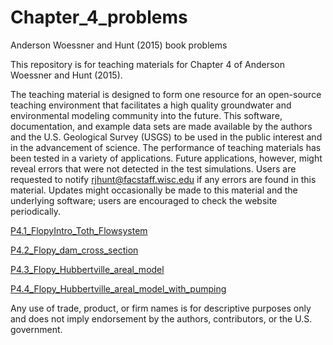 # Chapter_4_problems
Anderson Woessner and Hunt (2015) book problems 

This repository is for teaching materials for Chapter 4 of Anderson Woessner and Hunt (2015).  

The teaching material is designed to form one resource for an open-source teaching environment that facilitates a high quality groundwater and environmental modeling community into the future. This software, documentation, and example data sets are made available by the authors and the U.S. Geological Survey (USGS) to be used in the public interest and in the advancement of science. The performance of teaching materials has been tested in a variety of applications. Future applications, however, might reveal errors that were not detected in the test simulations. Users are requested to notify rjhunt@facstaff.wisc.edu if any errors are found in this material. Updates might occasionally be made to this material and the underlying software; users are encouraged to check the website periodically.


[P4.1_FlopyIntro_Toth_Flowsystem](http://nbviewer.ipython.org/github/Applied-Groundwater-Modeling-2nd-Ed/Chapter_4_problems-1/blob/master/P4.1_FlopyIntro-Toth_Flowsystem.ipynb)

[P4.2_Flopy_dam_cross_section](http://nbviewer.ipython.org/github/Applied-Groundwater-Modeling-2nd-Ed/Chapter_4_problems-1/blob/master/P4.2_Flopy_dam_cross_section.ipynb)

[P4.3_Flopy_Hubbertville_areal_model](http://nbviewer.ipython.org/github/Applied-Groundwater-Modeling-2nd-Ed/Chapter_4_problems-1/blob/master/P4.3_Flopy_Hubbertville_areal_model.ipynb)

[P4.4_Flopy_Hubbertville_areal_model_with_pumping](http://nbviewer.ipython.org/github/Applied-Groundwater-Modeling-2nd-Ed/Chapter_4_problems-1/blob/master/P4.4_Flopy_Hubbertville_areal_model_with_pumping.ipynb)

Any use of trade, product, or firm names is for descriptive purposes only and does not imply endorsement by the authors, contributors, or the U.S. government.
